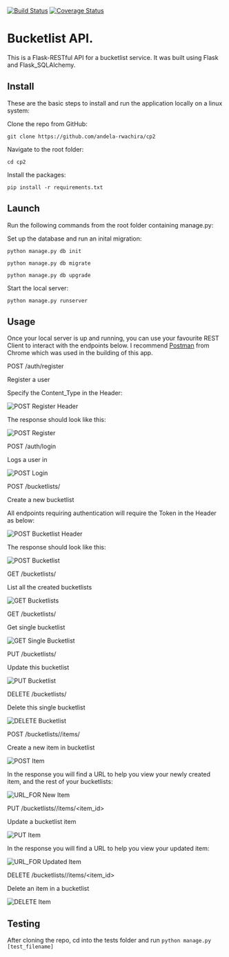[![Build Status](https://travis-ci.org/andela-rwachira/cp2.svg?branch=develop)](https://travis-ci.org/andela-rwachira/cp2)
[![Coverage Status](https://coveralls.io/repos/github/andela-rwachira/cp2/badge.svg?branch=develop)](https://coveralls.io/github/andela-rwachira/cp2?branch=develop) 


# Bucketlist API. 

This is a Flask-RESTful API for a bucketlist service. 
It was built using Flask and Flask_SQLAlchemy.

## Install

These are the basic steps to install and run the application locally on a linux system:

Clone the repo from GitHub:

`git clone https://github.com/andela-rwachira/cp2`

Navigate to the root folder:

`cd cp2`

Install the packages:

`pip install -r requirements.txt`

## Launch

Run the following commands from the root folder containing manage.py:

Set up the database and run an inital migration:

`python manage.py db init`

`python manage.py db migrate`

`python manage.py db upgrade`

Start the local server:

`python manage.py runserver`

## Usage

Once your local server is up and running, you can use your favourite REST Client
to interact with the endpoints below. I recommend [Postman](https://www.getpostman.com/)
from Chrome which was used in the building of this app.


POST /auth/register

Register a user

Specify the Content_Type in the Header:

![POST Register Header](https://cloud.githubusercontent.com/assets/20615801/20676831/1cf0abc0-b5a2-11e6-9b2c-996ccb0ae1a1.png)


The response should look like this:

![POST Register](https://cloud.githubusercontent.com/assets/20615801/20676913/807821fa-b5a2-11e6-91a2-e7fe36fc6f17.png)


POST /auth/login

Logs a user in

![POST Login](https://cloud.githubusercontent.com/assets/20615801/20676746/e2820088-b5a1-11e6-8e96-7b9a01d62bbe.png)


POST /bucketlists/

Create a new bucketlist

All endpoints requiring authentication will require the Token in the Header as below:

![POST Bucketlist Header](https://cloud.githubusercontent.com/assets/20615801/20676982/b1650d50-b5a2-11e6-9415-385dc5e0202a.png)


The response should look like this:

![POST Bucketlist](https://cloud.githubusercontent.com/assets/20615801/20677035/dc5d3190-b5a2-11e6-9d5c-342ad2e9a3c5.png)


GET /bucketlists/

List all the created bucketlists

![GET Bucketlists](https://cloud.githubusercontent.com/assets/20615801/20677096/08363280-b5a3-11e6-8e75-72cf0cd9123d.png)


GET /bucketlists/<id>

Get single bucketlist

![GET Single Bucketlist](https://cloud.githubusercontent.com/assets/20615801/20677153/3439c432-b5a3-11e6-8dfd-dc7cabc21d61.png)


PUT /bucketlists/<id>

Update this bucketlist

![PUT Bucketlist](https://cloud.githubusercontent.com/assets/20615801/20677190/585bb9ec-b5a3-11e6-9cdd-3245c7ab4a57.png)


DELETE /bucketlists/<id>

Delete this single bucketlist

![DELETE Bucketlist](https://cloud.githubusercontent.com/assets/20615801/20677239/83edf6ce-b5a3-11e6-8549-4199b821fd07.png)


POST /bucketlists/<id>/items/

Create a new item in bucketlist

![POST Item](https://cloud.githubusercontent.com/assets/20615801/20677307/b1e0451e-b5a3-11e6-8878-866b2502afb0.png)


In the response you will find a URL to help you view your newly created item, 
and the rest of your bucketlists:

![URL_FOR New Item](https://cloud.githubusercontent.com/assets/20615801/20677333/c590941a-b5a3-11e6-98ce-f3ccc969d69f.png)


PUT /bucketlists/<id>/items/<item_id>

Update a bucketlist item

![PUT Item](https://cloud.githubusercontent.com/assets/20615801/20677407/09197238-b5a4-11e6-8cef-ef709ca0686b.png)


In the response you will find a URL to help you view your updated item:

![URL_FOR Updated Item](https://cloud.githubusercontent.com/assets/20615801/20677426/183d3bf0-b5a4-11e6-9837-547698479af4.png)


DELETE /bucketlists/<id>/items/<item_id>

Delete an item in a bucketlist

![DELETE Item](https://cloud.githubusercontent.com/assets/20615801/20677545/735ba684-b5a4-11e6-95a8-c9d60400ae12.png)


## Testing

After cloning the repo, cd into the tests folder and run `python manage.py [test_filename]`

